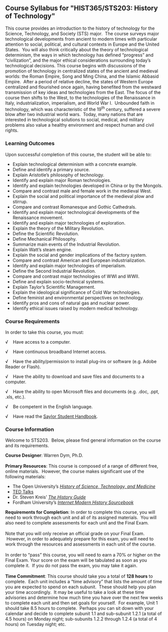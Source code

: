 Course Syllabus for "HIST365/STS203: History of Technology"
-----------------------------------------------------------

This course provides an introduction to the history of technology for
the Science, Technology, and Society (STS) major.  The course surveys
major technological developments from ancient to modern times with
particular attention to social, political, and cultural contexts in
Europe and the United States.  You will also think critically about the
theory of technological determinism, the ways in which technology has
defined “progress” and “civilization”, and the major ethical
considerations surrounding today’s technological decisions. This course
begins with discussions of the promotion of technology in centralized
states of the ancient and medieval worlds: the Roman Empire, Song and
Ming China, and the Islamic Abbasid Empire.  After a period of relative
decline, the states of Western Europe centralized and flourished once
again, having benefited from the westward transmission of key ideas and
technologies from the East. The focus of the course then shifts to the
West, to the technologies of the Renaissance in Italy,
industrialization, imperialism, and World War I.  Unbounded faith in
technology, which was characteristic of the 19<sup>th </sup>century,
suffered a severe blow after two industrial world wars.  Today, many
nations that are interested in technological solutions to social,
medical, and military problems also value a healthy environment and
respect human and civil rights.

### Learning Outcomes

Upon successful completion of this course, the student will be able
to:  

-   Explain technological determinism with a concrete example.
-   Define and identify a primary source.
-   Explain Aristotle’s philosophy of technology.
-   Identify and explain major Roman technologies.
-   Identify and explain technologies developed in China or by the
    Mongols.
-   Compare and contrast male and female work in the medieval West.
-   Explain the social and political importance of the medieval plow and
    stirrup.
-   Compare and contrast Romanesque and Gothic Cathedrals.
-   Identify and explain major technological developments of the
    Renaissance movement.
-   Identify and explain major technologies of exploration.
-   Explain the theory of the Military Revolution.
-   Define the Scientific Revolution.
-   Define Mechanical Philosophy.
-   Summarize main events of the Industrial Revolution.
-   Explain Watt’s steam engine.
-   Explain the social and gender implications of the factory system.
-   Compare and contrast American and European industrialization.
-   Identify and explain major technologies of imperialism.
-   Define the Second Industrial Revolution.
-   Compare and contrast major technologies of WWI and WWII.
-   Define and explain socio-technical systems.
-   Explain Taylor’s Scientific Management.
-   Explain the ideological significance of Cold War technologies.
-   Define feminist and environmental perspectives on technology.
-   Identify pros and cons of natural gas and nuclear power.
-   Identify ethical issues raised by modern medical technology.

### Course Requirements

In order to take this course, you must:  
  
 √    Have access to a computer.  
  
 √    Have continuous broadband Internet access.  
  
 √    Have the ability/permission to install plug-ins or software (e.g.
Adobe Reader or Flash).  
  
 √    Have the ability to download and save files and documents to a
computer.  
  
 √    Have the ability to open Microsoft files and documents (e.g. .doc,
.ppt, .xls, etc.).  
  
 √    Be competent in the English language.  
  
 √    Have read the [Saylor Student
Handbook](http://www.saylor.org/site/wp-content/uploads/2012/05/Saylor-StudentHandbook.pdf).  

### Course Information

Welcome to STS203.  Below, please find general information on the course
and its requirements.  
  
 **Course Designer**: Warren Dym, Ph.D.  
    
 **Primary Resources**: This course is composed of a range of different
free, online materials.  However, the course makes significant use of
the following materials:  

-   The Open University’s *[History of Science, Technology, and
    Medicine](http://www.open.edu/openlearn/history-the-arts/history/history-science-technology-and-medicine)*
-   [TED Talks](http://www.ted.com/)
-   Dr. Steven Kreis’ *[The History
    Guide](http://www.historyguide.org/index.html)*
-   Fordham University’s *[Internet Modern History
    Sourcebook](http://www.fordham.edu/Halsall/mod/modsbook.asp)*

**Requirements for Completion**: In order to complete this course, you
will need to work through each unit and all of its assigned materials.
 You will also need to complete assessments for each unit and the Final
Exam.  
    
 Note that you will only receive an official grade on your Final Exam.
 However, in order to adequately prepare for this exam, you will need to
work through the resources and assessments in each unit of the course.  
    
 In order to “pass” this course, you will need to earn a 70% or higher
on the Final Exam. Your score on the exam will be tabulated as soon as
you complete it.  If you do not pass the exam, you may take it again.  
    
 **Time Commitment**: This course should take you a total of **128
hours** to complete.  Each unit includes a “time advisory” that lists
the amount of time you are expected to spend on each subunit.  These
should help you plan your time accordingly.  It may be useful to take a
look at these time advisories and determine how much time you have over
the next few weeks to complete each unit and then set goals for
yourself.  For example, Unit 1 should take 8.5 hours to complete. 
Perhaps you can sit down with your calendar and decide to complete
subunit 1.1 and sub-subunit 1.2.1 (a total of 4.5 hours) on Monday
night; sub-subunits 1.2.2 through 1.2.4 (a total of 4 hours) on Tuesday
night; etc.  
    

